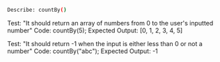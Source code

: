 ```sh
Describe: countBy()
```
Test: "It should return an array of numbers from 0 to the user's inputted number"
Code: countBy(5);
Expected Output: [0, 1, 2, 3, 4, 5]

Test: "It should return -1 when the input is either less than 0 or not a number"
Code: countBy("abc");
Expected Output: -1